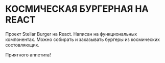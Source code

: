 # КОСМИЧЕСКАЯ БУРГЕРНАЯ НА REACT
Проект Stellar Burger на React. Написан на функциональных компонентах.
Можно собирать и заказывать бургеры из космических состовляющих.

Приятного аппетита!